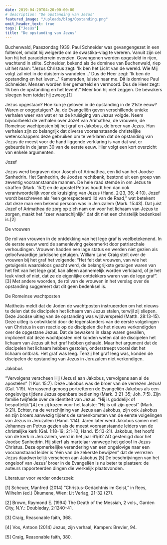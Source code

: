 ```yaml
---
date: 2019-04-20T04:20:00-00:00
# description: "De opstanding van Jezus"
featured_image: "/uploads/blog/Opstanding.png"
omit_header_text: true
tags: ["Jesus"]
title: "De opstanding van Jezus"
---
```

Buchenwald, Paaszondag 1939. Paul Schneider was gevangengezet in een foltercel, omdat hij weigerde om de swastika-vlag te vereren. Vanuit zijn cel kon hij het paradeterrein overzien. Gevangenen werden opgesteld in rijen, wachtend in stilte. Schneider, bekend als de dominee van Buchenwald, riep uit het raam: "Jezus Christus zegt: 'Ik ben het Licht van de wereld. Wie Mij volgt zal niet in de duisternis wandelen...' Dus de Heer zegt: 'Ik ben de opstanding en het leven...' Kameraden, luister naar me. Dit is dominee Paul Schneider. Mensen worden hier gemarteld en vermoord. Dus de Heer zegt: ‘Ik ben de opstanding en het leven!’.” Meer kon hij niet zeggen. De bewakers sloegen hem totdat hij zweeg.[1]

Jezus opgestaan? Hoe kun je geloven in de opstanding in de 21ste eeuw? Waren er ooggetuigen? Ja, de Evangeliën geven verschillende unieke verhalen weer van wat er na de kruisiging van Jezus volgde. Neem bijvoorbeeld de verhalen over Jozef van Arimathea, de vrouwen, de Romeinse wachtposten bij het graf en Jakobus, de broer van Jezus. Hun verhalen zijn zo belangrijk dat diverse vooraanstaande christelijke wetenschappers deze gebruiken om te verklaren dat de opstanding van Jezus de meest voor de hand liggende verklaring is van dat wat er gebeurde in de jaren 30 van de eerste eeuw. Hier volgt een kort overzicht van enkele argumenten. 

Jozef

Jezus werd begraven door Joseph of Arimathea, een lid van het Joodse Sanhedrin. Het Sanhedrin, de Joodse rechtbank, bestond uit een groep van zeventig vooraanstaande mannen. De hele raad stemde in om Jezus te straffen (Mark. 15:1) en de apostel Petrus houdt hen dan ook verantwoordelijk voor de kruisiging van Jezus (Hand. 2:23, 36; 4:10). Jozef wordt beschreven als “een gerespecteerd lid van de Raad,” wat betekent dat deze man een bekend persoon was in Jeruzalem (Mark. 15:43). Dat juist Jozef of Arimathea de zorg op zich nam om voor het lichaam van Jezus te zorgen, maakt het “zeer waarschijnlijk” dat dit niet een christelijk bedenksel is.[2] 

De vrouwen

De rol van vrouwen in de ontdekking van het lege graf is veelbetekenend. In de eerste eeuw werd de samenleving gekenmerkt door patriarchale verhoudingen. Vrouwen hadden een lage status en werden niet gezien als geloofwaardige juridische getuigen. William Lane Craig stelt over de vrouwen bij het graf het volgende: “Het feit dat vrouwen, van wie het getuigenis waardeloos geacht werd, de belangrijkste getuigen waren van het feit van het lege graf, kan alleen aannemelijk worden verklaard, of je het leuk vindt of niet, dat ze de eigenlijke ontdekkers waren van de lege graf”.[3] Met andere woorden, de rol van de vrouwen in het verslag over de opstanding suggereert dat dit geen bedenksel is.

De Romeinse wachtposten

Mattheüs meldt dat de Joden de wachtposten instrueerden om het nieuws te delen dat de discipelen het lichaam van Jezus stalen, terwijl zij sliepen. Deze Joodse uitleg van de opstanding was wijdverspreid (Matth. 28:13-15). Deze uitleg is ontwikkeld door de tegenstanders van de eerste volgelingen van Christus in een reactie op de discipelen die het nieuws verkondigden over de opgestane Jezus. Dat de bewakers in slaap waren gevallen, impliceert dat deze wachtposten niet konden weten dat de discipelen het lichaam van Jezus uit het graf hebben gehaald. Maar het argument dat de discipelen het lichaam hebben gestolen, onderstreept vooral dat het lichaam ontbrak. Het graf was leeg. Tenzij het graf leeg was, konden de discipelen de opstanding van Jezus in Jeruzalem niet verkondigen.

Jakobus

“Vervolgens verscheen Hij (Jezus) aan Jakobus, vervolgens aan al de apostelen” (1 Kor. 15:7). Deze Jakobus was de broer van de verrezen Jezus! (Gal. 1:19). Verrassend genoeg portretteren de Evangeliën Jakobus als een ongelovige tijdens Jezus openbare bediening (Mark. 3:21-35; Joh. 7:5). Zijn familie twijfelde over de identiteit van Jezus. “Hij is goddelijk of bespottelijk”[4] en zij kozen voor het laatste: “Hij is uit zijn geest” (Mark. 3:21). Echter, na de verschijning van Jezus aan Jakobus, zijn ook Jakobus en zijn broers aanwezig tijdens de samenkomsten van de eerste volgelingen van Jezus in Jeruzalem (Hand. 1:14). Jaren later werd Jakobus samen met Johannes en Petrus gezien als de meest vooraanstaande leiders van de christelijke kerk (Gal. 1:18-19; 2:1-10; Hand. 15:13-21). Jakobus, het hoofd van de kerk in Jeruzalem, werd in het jaar 61/62 AD gestenigd door het Joodse Sanhedrin. Hij stierf als martelaar vanwege het geloof in Jezus Christus. Deze opmerkelijke verandering van een ongelovige naar een vooraanstaand leider is “één van de zekerste bewijzen” dat de verrezen Jezus daadwerkelijk verscheen aan Jakobus.[5] De beschrijvingen van het ongeloof van Jezus’ broer in de Evangeliën is nu beter te plaatsen: de auteurs rapporteerden dingen die werkelijk plaatsvonden.

Literatuur voor verder onderzoek:

[1] Scheuer, Manfred (2014) “Christus-Gedächtnis im Geist,” in Rees, Wilhelm (ed.) Ökumene, Wien: Lit Verlag, 21-32 (27).

[2] Brown, Raymond E. (1994) The Death of the Messiah, 2 vols., Garden City, N.Y.: Doubleday, 2:1240–41.

[3] Craig, Reasonable faith, 368.

[4] Vos, Antoon (2014) Jezus, zijn verhaal, Kampen: Brevier, 94.

[5] Craig, Reasonable faith, 380.
